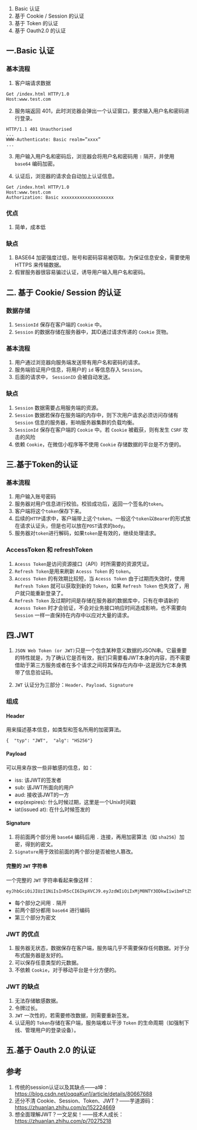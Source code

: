 
1.	Basic 认证
2.	基于 Cookie / Session 的认证
3.	基于 Token 的认证
4.	基于 Oauth2.0 的认证

## 一.Basic 认证
### 基本流程
1.	客户端请求数据

```
Get /index.html HTTP/1.0
Host:www.test.com
```

2. 服务端返回 401，此时浏览器会弹出一个认证窗口，要求输入用户名和密码进行登录。

```
HTTP/1.1 401 Unauthorised
...
WWW-Authenticate: Basic realm=”xxxx”
...
```

3.	用户输入用户名和密码后，浏览器会将用户名和密码用 `:` 隔开，并使用 `base64` 编码加密。

4.	认证后，浏览器的请求会自动加上认证信息。

```
Get /index.html HTTP/1.0
Host:www.test.com
Authorization: Basic xxxxxxxxxxxxxxxxxxxx
```
### 优点
1.	简单，成本低

### 缺点
1.	BASE64 加密强度过低，账号和密码容易被窃取。为保证信息安全，需要使用 HTTPS 来传输数据。
2.	假冒服务器很容易骗过认证，诱导用户输入用户名和密码。

## 二. 基于 Cookie/ Session 的认证
### 数据存储
1.	`SessionId` 保存在客户端的 `Cookie` 中。
2.	`Session` 的数据存储在服务器中，其ID通过请求传递的 `Cookie` 货物。

### 基本流程
1.	用户通过浏览器向服务端发送带有用户名和密码的请求。
2.	服务端验证用户信息，将用户的 `id` 等信息存入 `Session`。
3.	后面的请求中， `SessionID` 会被自动发送。

### 缺点

1.	 `Session` 数据需要占用服务端的资源。
2.	 `Session` 数据若保存在服务端的内存中，则下次用户请求必须访问存储有`Session` 信息的服务器，影响服务器集群的负载均衡。
3.	 `SessionId` 保存在客户端的 `Cookie` 中。若 `Cookie` 被截获，则有发生 `CSRF` 攻击的风险
4.	依赖 `Cookie`，在微信小程序等不使用 `Cookie` 存储数据的平台是不方便的。

## 三.基于Token的认证
### 基本流程
1.	用户输入账号密码
2.	服务器对用户信息进行校验。校验成功后，返回一个签名的`token`。
3.	客户端将这个`token`保存下来。
4.	后续的`HTTP`请求中，客户端带上这个`token`。一般这个`token`以`Bearer`的形式放在请求认证头，但是也可以放在`POST`请求的`body`。
5.	服务器对`token`进行解码，如果`token`是有效的，继续处理请求。

### AccessToken 和 refreshToken
1.	`Acesss Token`是访问资源接口（API）时所需要的资源凭证。
2.	`Refresh Token`是用来刷新 `Acesss Token` 的 `token`。
3.	`Access Token` 的有效期比较短，当 `Acesss Token` 由于过期而失效时，使用 `Refresh Token` 就可以获取到新的 `Token`，如果 `Refresh Token` 也失效了，用户就只能重新登录了。
4.	`Refresh Token` 及过期时间是存储在服务器的数据库中，只有在申请新的 `Acesss Token` 时才会验证，不会对业务接口响应时间造成影响，也不需要向 `Session` 一样一直保持在内存中以应对大量的请求。

## 四.JWT
1.	`JSON Web Token (or JWT)`只是一个包含某种意义数据的JSON串。它最重要的特性就是，为了确认它是否有效，我们只需要看JWT本身的内容，而不需要借助于第三方服务或者在多个请求之间将其保存在内存中-这是因为它本身携带了信息验证码。

2.	`JWT` 认证分为三部分：`Header`、`Payload`、`Signature`

### 组成
#### Header
用来描述基本信息，如类型和签名所用的加密算法。
```
{  "typ": "JWT",  "alg": "HS256"}
```

#### Payload
可以用来存放一些非敏感的信息，如：
+	iss: 该JWT的签发者
+	sub: 该JWT所面向的用户
+	aud: 接收该JWT的一方
+	exp(expires): 什么时候过期，这里是一个Unix时间戳
+	iat(issued at): 在什么时候签发的

#### Signature
1.	将前面两个部分用 `base64` 编码后用 `.` 连接，再用加密算法（如 `sha256`）加密，得到的密文。
2.	`Signature`用于效验前面的两个部分是否被他人篡改。


#### 完整的 `JWT` 字符串
一个完整的 `JWT` 字符串看起来像这样：
```
eyJhbGciOiJIUzI1NiIsInR5cCI6IkpXVCJ9.eyJzdWIiOiIxMjM0NTY3ODkwIiwibmFtZSI6IkpvaG4gRG9lIiwiaWF0IjoxNTE2MjM5MDIyfQ.SflKxwRJSMeKKF2QT4fwpMeJf36POk6yJV_adQssw5c
```

+	每个部分之间用 `.` 隔开
+	前两个部分都用 `base64` 进行编码
+	第三个部分为密文

### JWT 的优点
1.	服务器无状态，数据保存在客户端，服务端几乎不需要保存任何数据。对于分布式服务器是友好的。
2.	可以保存任意类型的元数据。
3.	不依赖 `Cookie`，对于移动平台是十分方便的。

### JWT 的缺点
1.	无法存储敏感数据。
2.	令牌过长。
3.	`JWT` 一次性的，若需要修改数据，则需要重新签发。
4.	认证用的 `Token`存储在客户端，服务端难以干涉 `Token` 的生命周期（如强制下线、管理用户的登录设备）。

## 五.基于 Oauth 2.0 的认证

## 参考
1.	传统的session认证以及其缺点——a坤：https://blog.csdn.net/oqqaKun1/article/details/80667688
2.	还分不清 Cookie、Session、Token、JWT？——芋道源码：https://zhuanlan.zhihu.com/p/152224669
3.	想全面理解JWT？一文足矣！——技术人成长：https://zhuanlan.zhihu.com/p/70275218